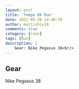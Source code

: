 ```yaml
---
layout: post
title: 'Tempo 8k Run'
date: 2022-05-30 14:40:59
author: multishiv19
comments: true
category: [runs]
tags: [Run]
description: |
    Gear: Nike Pegasus 38<br/>
---
```


## Gear
Nike Pegasus 38



<div width='100%' class='strava-embed-placeholder' data-embed-type='activity' data-embed-id='7224798404'></div>
<script src='https://strava-embeds.com/embed.js'></script>
